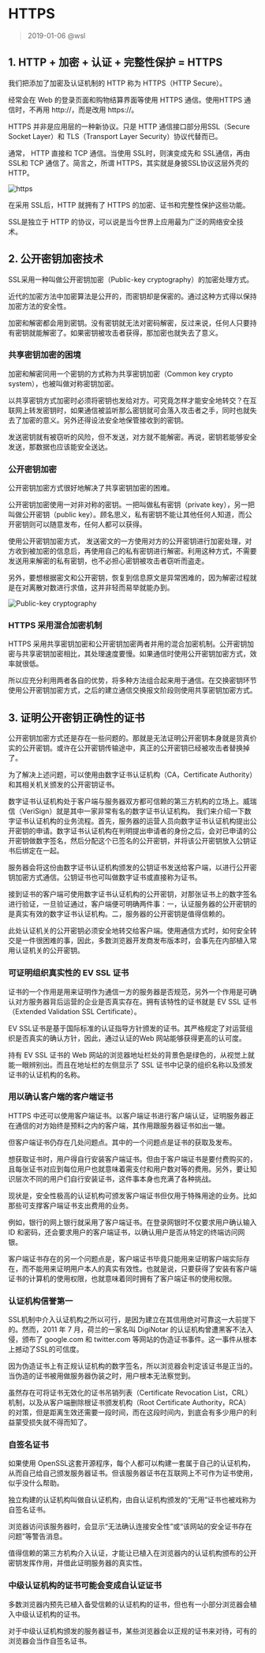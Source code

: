 # HTTPS

> 2019-01-06 @wsl

## 1. HTTP + 加密 + 认证 + 完整性保护 = HTTPS

我们把添加了加密及认证机制的 HTTP 称为 HTTPS（HTTP Secure）。

经常会在 Web 的登录页面和购物结算界面等使用 HTTPS 通信。使用HTTPS 通信时，不再用 http://，而是改用 https://。 

HTTPS 并非是应用层的一种新协议。只是 HTTP 通信接口部分用SSL（Secure Socket Layer）和 TLS（Transport Layer Security）协议代替而已。

通常， HTTP 直接和 TCP 通信。当使用 SSL时，则演变成先和 SSL通信，再由 SSL和 TCP 通信了。简言之，所谓 HTTPS，其实就是身披SSL协议这层外壳的 HTTP。

![https](./images/https.png)

在采用 SSL后，HTTP 就拥有了 HTTPS 的加密、证书和完整性保护这些功能。 

SSL是独立于 HTTP 的协议，可以说是当今世界上应用最为广泛的网络安全技术。 

## 2. 公开密钥加密技术

SSL采用一种叫做公开密钥加密（Public-key cryptography）的加密处理方式。

近代的加密方法中加密算法是公开的，而密钥却是保密的。通过这种方式得以保持加密方法的安全性。

加密和解密都会用到密钥。没有密钥就无法对密码解密，反过来说，任何人只要持有密钥就能解密了。如果密钥被攻击者获得，那加密也就失去了意义。

### 共享密钥加密的困境

加密和解密同用一个密钥的方式称为共享密钥加密（Common key crypto system），也被叫做对称密钥加密。

以共享密钥方式加密时必须将密钥也发给对方。可究竟怎样才能安全地转交？在互联网上转发密钥时，如果通信被监听那么密钥就可会落入攻击者之手，同时也就失去了加密的意义。另外还得设法安全地保管接收到的密钥。

发送密钥就有被窃听的风险，但不发送，对方就不能解密。再说，密钥若能够安全发送，那数据也应该能安全送达。

### 公开密钥加密

公开密钥加密方式很好地解决了共享密钥加密的困难。

公开密钥加密使用一对非对称的密钥。一把叫做私有密钥（private key），另一把叫做公开密钥（public key）。顾名思义，私有密钥不能让其他任何人知道，而公开密钥则可以随意发布，任何人都可以获得。

使用公开密钥加密方式， 发送密文的一方使用对方的公开密钥进行加密处理，对方收到被加密的信息后，再使用自己的私有密钥进行解密。利用这种方式，不需要发送用来解密的私有密钥，也不必担心密钥被攻击者窃听而盗走。

另外，要想根据密文和公开密钥，恢复到信息原文是异常困难的，因为解密过程就是在对离散对数进行求值，这并非轻而易举就能办到。

![Public-key cryptography](./images/public-key.png)

### HTTPS 采用混合加密机制

HTTPS 采用共享密钥加密和公开密钥加密两者并用的混合加密机制。公开密钥加密与共享密钥加密相比，其处理速度要慢。如果通信时使用公开密钥加密方式，效率就很低。

所以应充分利用两者各自的优势，将多种方法组合起来用于通信。在交换密钥环节使用公开密钥加密方式，之后的建立通信交换报文阶段则使用共享密钥加密方式。



## 3. 证明公开密钥正确性的证书

公开密钥加密方式还是存在一些问题的。那就是无法证明公开密钥本身就是货真价实的公开密钥。或许在公开密钥传输途中，真正的公开密钥已经被攻击者替换掉了。

为了解决上述问题，可以使用由数字证书认证机构（CA，Certificate Authority）和其相关机关颁发的公开密钥证书。

数字证书认证机构处于客户端与服务器双方都可信赖的第三方机构的立场上。威瑞信（VeriSign）就是其中一家非常有名的数字证书认证机构。 我们来介绍一下数字证书认证机构的业务流程。首先，服务器的运营人员向数字证书认证机构提出公开密钥的申请。数字证书认证机构在判明提出申请者的身份之后，会对已申请的公开密钥做数字签名，然后分配这个已签名的公开密钥，并将该公开密钥放入公钥证书后绑定在一起。

服务器会将这份由数字证书认证机构颁发的公钥证书发送给客户端，以进行公开密钥加密方式通信。公钥证书也可叫做数字证书或直接称为证书。

接到证书的客户端可使用数字证书认证机构的公开密钥，对那张证书上的数字签名进行验证，一旦验证通过，客户端便可明确两件事：一，认证服务器的公开密钥的是真实有效的数字证书认证机构。二，服务器的公开密钥是值得信赖的。

此处认证机关的公开密钥必须安全地转交给客户端。使用通信方式时，如何安全转交是一件很困难的事，因此，多数浏览器开发商发布版本时，会事先在内部植入常用认证机关的公开密钥。



### 可证明组织真实性的 EV SSL 证书

证书的一个作用是用来证明作为通信一方的服务器是否规范，另外一个作用是可确认对方服务器背后运营的企业是否真实存在。拥有该特性的证书就是 EV SSL 证书（Extended Validation SSL Certificate）。

EV SSL证书是基于国际标准的认证指导方针颁发的证书。其严格规定了对运营组织是否真实的确认方针，因此，通过认证的Web 网站能够获得更高的认可度。

持有 EV SSL 证书的 Web 网站的浏览器地址栏处的背景色是绿色的，从视觉上就能一眼辨别出。而且在地址栏的左侧显示了 SSL 证书中记录的组织名称以及颁发证书的认证机构的名称。



### 用以确认客户端的客户端证书

HTTPS 中还可以使用客户端证书。以客户端证书进行客户端认证，证明服务器正在通信的对方始终是预料之内的客户端，其作用跟服务器证书如出一辙。

但客户端证书仍存在几处问题点。其中的一个问题点是证书的获取及发布。

想获取证书时，用户得自行安装客户端证书。但由于客户端证书是要付费购买的，且每张证书对应到每位用户也就意味着需支付和用户数对等的费用。另外，要让知识层次不同的用户们自行安装证书，这件事本身也充满了各种挑战。

现状是，安全性极高的认证机构可颁发客户端证书但仅用于特殊用途的业务。比如那些可支撑客户端证书支出费用的业务。

例如，银行的网上银行就采用了客户端证书。在登录网银时不仅要求用户确认输入 ID 和密码，还会要求用户的客户端证书，以确认用户是否从特定的终端访问网银。

客户端证书存在的另一个问题点是，客户端证书毕竟只能用来证明客户端实际存在，而不能用来证明用户本人的真实有效性。也就是说，只要获得了安装有客户端证书的计算机的使用权限，也就意味着同时拥有了客户端证书的使用权限。

### 认证机构信誉第一

SSL机制中介入认证机构之所以可行，是因为建立在其信用绝对可靠这一大前提下的。然而，2011 年 7 月，荷兰的一家名叫 DigiNotar 的认证机构曾遭黑客不法入侵，颁布了 google.com 和 twitter.com 等网站的伪造证书事件。这一事件从根本上撼动了SSL的可信度。

因为伪造证书上有正规认证机构的数字签名，所以浏览器会判定该证书是正当的。当伪造的证书被用做服务器伪装之时，用户根本无法察觉到。

虽然存在可将证书无效化的证书吊销列表（Certificate Revocation List，CRL）机制，以及从客户端删除根证书颁发机构（Root Certificate Authority，RCA）的对策，但是距离生效还需要一段时间，而在这段时间内，到底会有多少用户的利益蒙受损失就不得而知了。

### 自签名证书

如果使用 OpenSSL这套开源程序，每个人都可以构建一套属于自己的认证机构，从而自己给自己颁发服务器证书。但该服务器证书在互联网上不可作为证书使用，似乎没什么帮助。

独立构建的认证机构叫做自认证机构，由自认证机构颁发的“无用”证书也被戏称为自签名证书。

浏览器访问该服务器时，会显示“无法确认连接安全性”或“该网站的安全证书存在问题”等警告消息。

值得信赖的第三方机构介入认证，才能让已植入在浏览器内的认证机构颁布的公开密钥发挥作用，并借此证明服务器的真实性。 

### 中级认证机构的证书可能会变成自认证证书

多数浏览器内预先已植入备受信赖的认证机构的证书，但也有一小部分浏览器会植入中级认证机构的证书。

对于中级认证机构颁发的服务器证书，某些浏览器会以正规的证书来对待，可有的浏览器会当作自签名证书。 

